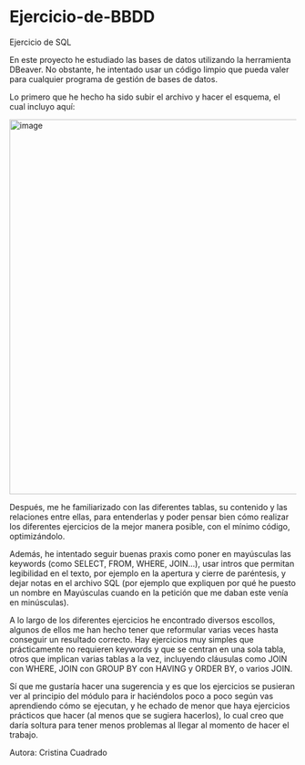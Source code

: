 # Ejercicio-de-BBDD
Ejercicio de SQL

En este proyecto he estudiado las bases de datos utilizando la herramienta DBeaver. No obstante, he intentado usar un código limpio que pueda valer para cualquier programa de gestión de bases de datos.

Lo primero que he hecho ha sido subir el archivo y hacer el esquema, el cual incluyo aquí:

<img width="725" height="657" alt="image" src="https://github.com/user-attachments/assets/e6d3b239-685c-4df0-a3ae-38a65466416e" />


Después, me he familiarizado con las diferentes tablas, su contenido y las relaciones entre ellas, para entenderlas y poder pensar bien cómo realizar los diferentes ejercicios de la mejor manera posible, con el mínimo código, optimizándolo.

Además, he intentado seguir buenas praxis como poner en mayúsculas las keywords (como SELECT, FROM, WHERE, JOIN...), usar intros que permitan legibilidad en el texto, por ejemplo en la apertura y cierre de paréntesis, y dejar notas en el archivo SQL (por ejemplo que expliquen por qué he puesto un nombre en Mayúsculas cuando en la petición que me daban este venía en minúsculas).

A lo largo de los diferentes ejercicios he encontrado diversos escollos, algunos de ellos me han hecho tener que reformular varias veces hasta conseguir un resultado correcto. Hay ejercicios muy simples que prácticamente no requieren keywords y que se centran en una sola tabla, otros que implican varias tablas a la vez, incluyendo cláusulas como JOIN con WHERE, JOIN con GROUP BY con HAVING y ORDER BY, o varios JOIN. 

Sí que me gustaría hacer una sugerencia y es que los ejercicios se pusieran ver al principio del módulo para ir haciéndolos poco a poco según vas aprendiendo cómo se ejecutan, y he echado de menor que haya ejercicios prácticos que hacer (al menos que se sugiera hacerlos), lo cual creo que daría soltura para tener menos problemas al llegar al momento de hacer el trabajo.




Autora: Cristina Cuadrado
